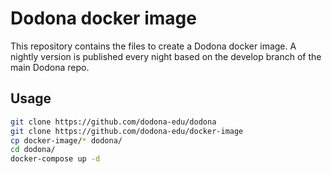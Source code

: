 # Dodona docker image

This repository contains the files to create a Dodona docker image. A nightly version is published every night based on the develop branch of the main Dodona repo.

## Usage

```bash
git clone https://github.com/dodona-edu/dodona
git clone https://github.com/dodona-edu/docker-image
cp docker-image/* dodona/
cd dodona/
docker-compose up -d
```
